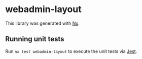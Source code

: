 # webadmin-layout

This library was generated with [Nx](https://nx.dev).

## Running unit tests

Run `nx test webadmin-layout` to execute the unit tests via [Jest](https://jestjs.io).
